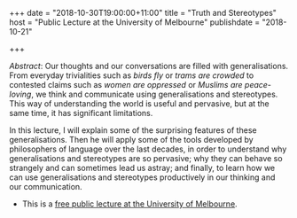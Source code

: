 +++
date = "2018-10-30T19:00:00+11:00"
title = "Truth and Stereotypes"
host = "Public Lecture at the University of Melbourne"
publishdate = "2018-10-21"

+++

*Abstract*: Our thoughts and our conversations are filled with generalisations. From everyday trivialities such as *birds fly* or *trams are crowded* to contested claims such as *women are oppressed* or *Muslims are peace-loving*, we think and communicate using generalisations and stereotypes. This way of understanding the world is useful and pervasive, but at the same time, it has significant limitations.

In this lecture, I will explain some of the surprising features of these generalisations. Then he will apply some of the tools developed by philosophers of language over the last decades, in order to understand why generalisations and stereotypes are so pervasive; why they can behave so strangely and can sometimes lead us astray; and finally, to learn how we can use generalisations and stereotypes productively in our thinking and our communication.


* This is a [free public lecture at the University of Melbourne](https://events.unimelb.edu.au/events/11429-truth-and-stereotypes). 